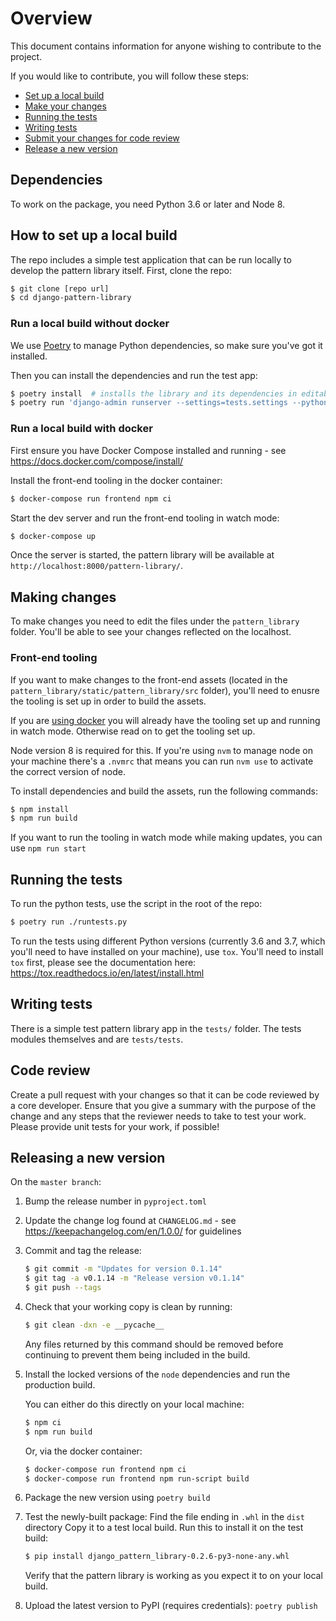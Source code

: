 # Overview

This document contains information for anyone wishing to contribute to the project.

If you would like to contribute, you will follow these steps:

- [Set up a local build](#how-to-set-up-a-local-build)
- [Make your changes](#making-changes)
- [Running the tests](#running-the-tests)
- [Writing tests](#writing-tests)
- [Submit your changes for code review](#code-review)
- [Release a new version](#releasing-a-new-version)


## Dependencies

To work on the package, you need Python 3.6 or later and Node 8.


## How to set up a local build

The repo includes a simple test application that can be run locally to develop the pattern library itself.
First, clone the repo:

```sh
$ git clone [repo url]
$ cd django-pattern-library
```


### Run a local build without docker
We use [Poetry](https://poetry.eustace.io/docs/) to manage Python dependencies, so make sure you've got it installed.

Then you can install the dependencies and run the test app:

```sh
$ poetry install  # installs the library and its dependencies in editable mode
$ poetry run 'django-admin runserver --settings=tests.settings --pythonpath=.'  # runs the test app using the Django development server
```

### Run a local build with docker
First ensure you have Docker Compose installed and running - see https://docs.docker.com/compose/install/

Install the front-end tooling in the docker container:
```sh
$ docker-compose run frontend npm ci
```

Start the dev server and run the front-end tooling in watch mode:
```sh
$ docker-compose up
```

Once the server is started, the pattern library will be available at `http://localhost:8000/pattern-library/`.


## Making changes

To make changes you need to edit the files under the `pattern_library` folder. You'll be able to see your changes reflected on the localhost.


### Front-end tooling
If you want to make changes to the front-end assets (located in the `pattern_library/static/pattern_library/src` folder), you'll need to enusre
 the tooling is set up in order to build the assets.

If you are [using docker](#run-a-local-build-with-docker) you will already have
the tooling set up and running in watch mode. Otherwise read on to get the tooling set up.

Node version 8 is required for this. If you're using `nvm` to manage node on your machine there's
a `.nvmrc` that means you can run `nvm use` to activate the correct version of node.

To install dependencies and build the assets, run the following commands:

```sh
$ npm install
$ npm run build
```

If you want to run the tooling in watch mode while making updates, you can use `npm run start`


## Running the tests

To run the python tests, use the script in the root of the repo:

```sh
$ poetry run ./runtests.py
```

To run the tests using different Python versions (currently 3.6 and 3.7, which you'll need to have installed on your machine), use `tox`.
You'll need to install `tox` first, please see the documentation here: https://tox.readthedocs.io/en/latest/install.html


## Writing tests

There is a simple test pattern library app in the `tests/` folder. The tests modules themselves and are `tests/tests`.


## Code review

Create a pull request with your changes so that it can be code reviewed by a core developer. Ensure that you give a summary with the purpose
of the change and any steps that the reviewer needs to take to test your work. Please provide unit tests for your work, if possible!


## Releasing a new version

On the `master branch`:

1. Bump the release number in `pyproject.toml`
2. Update the change log found at `CHANGELOG.md` - see https://keepachangelog.com/en/1.0.0/ for guidelines
3. Commit and tag the release:
   ```sh
   $ git commit -m "Updates for version 0.1.14"
   $ git tag -a v0.1.14 -m "Release version v0.1.14"
   $ git push --tags
   ```
4. Check that your working copy is clean by running:
   ```sh
   $ git clean -dxn -e __pycache__
   ```
   Any files returned by this command should be removed before continuing to prevent them being included in the build.
5. Install the locked versions of the `node` dependencies and run the production build.

   You can either do this directly on your local machine:
   ```sh
   $ npm ci
   $ npm run build
   ```

   Or, via the docker container:
   ```sh
   $ docker-compose run frontend npm ci
   $ docker-compose run frontend npm run-script build
   ```
6. Package the new version using `poetry build`

7. Test the newly-built package:
   Find the file ending in `.whl` in the `dist` directory
   Copy it to a test local build.
   Run this to install it on the test build:
   ```sh
   $ pip install django_pattern_library-0.2.6-py3-none-any.whl
   ```
   Verify that the pattern library is working as you expect it to on your local build.

8. Upload the latest version to PyPI (requires credentials): `poetry publish`
